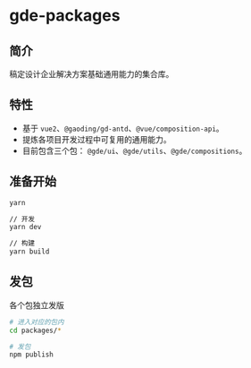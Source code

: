 # gde-packages

## 简介

稿定设计企业解决方案基础通用能力的集合库。

## 特性

- 基于 `vue2`、`@gaoding/gd-antd`、`@vue/composition-api`。
- 提炼各项目开发过程中可复用的通用能力。
- 目前包含三个包： `@gde/ui`、`@gde/utils`、`@gde/compositions`。

## 准备开始

```bash
yarn

// 开发
yarn dev

// 构建
yarn build
```

## 发包

各个包独立发版

```bash
# 进入对应的包内
cd packages/*

# 发包
npm publish
```
